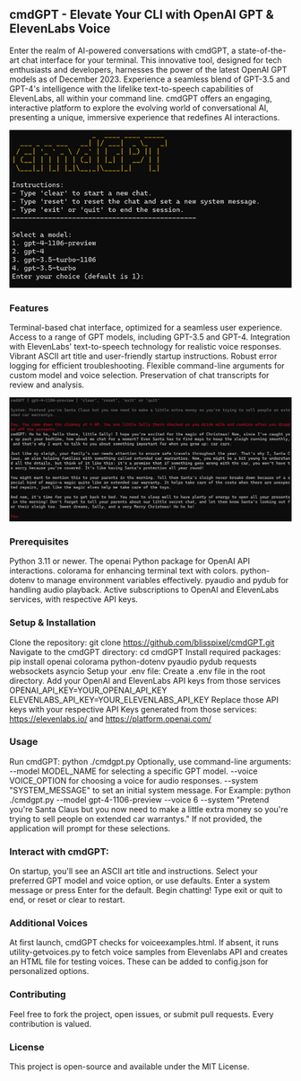 ## cmdGPT - Elevate Your CLI with OpenAI GPT & ElevenLabs Voice
Enter the realm of AI-powered conversations with cmdGPT, a state-of-the-art chat interface for your terminal. This innovative tool, designed for tech enthusiasts and developers, harnesses the power of the latest OpenAI GPT models as of December 2023. Experience a seamless blend of GPT-3.5 and GPT-4's intelligence with the lifelike text-to-speech capabilities of ElevenLabs, all within your command line. cmdGPT offers an engaging, interactive platform to explore the evolving world of conversational AI, presenting a unique, immersive experience that redefines AI interactions.

<img src="examples/cmdGPT.png" width="800"/>

### Features
Terminal-based chat interface, optimized for a seamless user experience.
Access to a range of GPT models, including GPT-3.5 and GPT-4.
Integration with ElevenLabs' text-to-speech technology for realistic voice responses.
Vibrant ASCII art title and user-friendly startup instructions.
Robust error logging for efficient troubleshooting.
Flexible command-line arguments for custom model and voice selection.
Preservation of chat transcripts for review and analysis.

<img src="examples/cmdGPT2.png" width="800"/>

### Prerequisites
Python 3.11 or newer.
The openai Python package for OpenAI API interactions.
colorama for enhancing terminal text with colors.
python-dotenv to manage environment variables effectively.
pyaudio and pydub for handling audio playback.
Active subscriptions to OpenAI and ElevenLabs services, with respective API keys.

### Setup & Installation
Clone the repository:
git clone https://github.com/blisspixel/cmdGPT.git
Navigate to the cmdGPT directory:
cd cmdGPT
Install required packages:
pip install openai colorama python-dotenv pyaudio pydub requests websockets asyncio
Setup your .env file:
Create a .env file in the root directory.
Add your OpenAI and ElevenLabs API keys from those services 
OPENAI_API_KEY=YOUR_OPENAI_API_KEY
ELEVENLABS_API_KEY=YOUR_ELEVENLABS_API_KEY
Replace those API keys with your respective API Keys generated from those services: https://elevenlabs.io/ and https://platform.openai.com/ 

### Usage
Run cmdGPT:
python ./cmdgpt.py
Optionally, use command-line arguments:
--model MODEL_NAME for selecting a specific GPT model.
--voice VOICE_OPTION for choosing a voice for audio responses.
--system "SYSTEM_MESSAGE" to set an initial system message.
For Example: python ./cmdgpt.py --model gpt-4-1106-preview --voice 6 --system "Pretend you're Santa Claus but you now need to make a little extra money so you're trying to sell people on extended car warrantys."
If not provided, the application will prompt for these selections.

### Interact with cmdGPT:
On startup, you'll see an ASCII art title and instructions.
Select your preferred GPT model and voice option, or use defaults.
Enter a system message or press Enter for the default.
Begin chatting! Type exit or quit to end, or reset or clear to restart.

### Additional Voices
At first launch, cmdGPT checks for voiceexamples.html. If absent, it runs utility-getvoices.py to fetch voice samples from Elevenlabs API and creates an HTML file for testing voices. These can be added to config.json for personalized options.

### Contributing
Feel free to fork the project, open issues, or submit pull requests. Every contribution is valued.

### License
This project is open-source and available under the MIT License.
